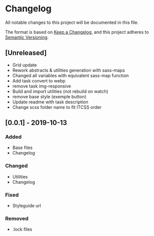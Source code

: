 # Changelog
All notable changes to this project will be documented in this file.

The format is based on [Keep a Changelog](https://keepachangelog.com/en/1.0.0/),
and this project adheres to [Semantic Versioning](https://semver.org/spec/v2.0.0.html).

## [Unreleased]

- Grid update 
- Rework abstracts & utilities generation with sass-maps
- Changed all variables with equivalent sass-map function
- Add task convert to webp
- remove task img-responsive
- Build and import utilities (not rebuild on watch)
- remove base style (exemple button)
- Update readme with task description
- Change scss folder name to fit ITCSS order


## [0.0.1] - 2019-10-13
### Added
- Base files
- Changelog

### Changed
- Utilities
- Changelog

### Fixed
- Styleguide url

### Removed
- .lock files
